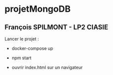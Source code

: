 # projetMongoDB

## François SPILMONT - LP2 CIASIE

Lancer le projet :

- docker-compose up

- npm start

- ouvrir index.html sur un navigateur
